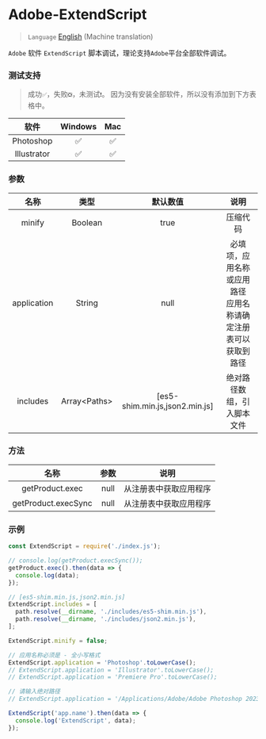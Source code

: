 # Adobe-ExtendScript

> `Language` [English](./README-English.md) (Machine translation)

`Adobe` 软件 `ExtendScript` 脚本调试，理论支持`Adobe`平台全部软件调试。

### 测试支持

> 成功`✅`，失败`❎`，未测试`❗`。 因为没有安装全部软件，所以没有添加到下方表格中。
>

|     软件      | Windows | Mac |
|:-----------:|:-------:|:---:|
|  Photoshop  |    ✅    |  ✅  |
| Illustrator |    ✅    |  ✅  |

### 参数

|     名称      |      类型       |              默认数值              |                 说明                  |
|:-----------:|:-------------:|:------------------------------:|:-----------------------------------:|
|   minify    |    Boolean    |              true              |                压缩代码                 |
| application |    String     |              null              | 必填项，应用名称或应用路径<br/>应用名称请确定注册表可以获取到路径 |
|  includes   | Array\<Paths> | [es5-shim.min.js,json2.min.js] |            绝对路径数组，引入脚本文件            |

### 方法

|         名称          |  参数  |     说明      |
|:-------------------:|:----:|:-----------:|
|   getProduct.exec   | null | 从注册表中获取应用程序 |     
| getProduct.execSync | null | 从注册表中获取应用程序 |

### 示例

```JavaScript
const ExtendScript = require('./index.js');

// console.log(getProduct.execSync());
getProduct.exec().then(data => {
  console.log(data);
});

// [es5-shim.min.js,json2.min.js]
ExtendScript.includes = [
  path.resolve(__dirname, './includes/es5-shim.min.js'),
  path.resolve(__dirname, './includes/json2.min.js'),
];

ExtendScript.minify = false;

// 应用名称必须是 - 全小写格式
ExtendScript.application = 'Photoshop'.toLowerCase();
// ExtendScript.application = 'Illustrator'.toLowerCase();
// ExtendScript.application = 'Premiere Pro'.toLowerCase();

// 请输入绝对路径
// ExtendScript.application = '/Applications/Adobe/Adobe Photoshop 2023/Adobe Photoshop 2023.app';

ExtendScript('app.name').then(data => {
  console.log('ExtendScript', data);
});
```
